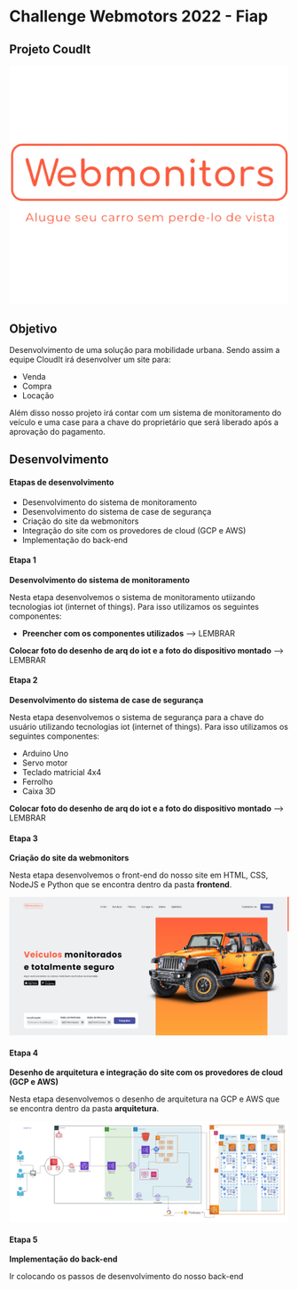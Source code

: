 # Challenge Webmotors 2022 - Fiap
## Projeto CoudIt

![Fiap](img/logo.png)

## Objetivo

Desenvolvimento de uma solução para mobilidade urbana. Sendo assim a equipe CloudIt irá desenvolver um site para:

- Venda
- Compra
- Locação

Além disso nosso projeto irá contar com um sistema de monitoramento do veículo e uma case para a chave do proprietário que será liberado após a aprovação do pagamento.

## Desenvolvimento

#### Etapas de desenvolvimento

- Desenvolvimento do sistema de monitoramento
- Desenvolvimento do sistema de case de segurança
- Criação do site da webmonitors
- Integração do site com os provedores de cloud (GCP e AWS)
- Implementação do back-end

#### Etapa 1

**Desenvolvimento do sistema de monitoramento**

Nesta etapa desenvolvemos o sistema de monitoramento utiizando tecnologias iot (internet of things). Para isso utilizamos os seguintes componentes:

- **Preencher com os componentes utilizados** --> LEMBRAR

**Colocar foto do desenho de arq do iot e a foto do dispositivo montado** --> LEMBRAR

#### Etapa 2

**Desenvolvimento do sistema de case de segurança**

Nesta etapa desenvolvemos o sistema de segurança para a chave do usuário utilizando tecnologias iot (internet of things). Para isso utilizamos os seguintes componentes:

- Arduino Uno
- Servo motor
- Teclado matricial 4x4
- Ferrolho
- Caixa 3D

**Colocar foto do desenho de arq do iot e a foto do dispositivo montado** --> LEMBRAR 

#### Etapa 3

**Criação do site da webmonitors**

Nesta etapa desenvolvemos o front-end do nosso site em HTML, CSS, NodeJS e Python que se encontra dentro da pasta **frontend**.

![Website](img/website.png)

#### Etapa 4

**Desenho de arquitetura e integração do site com os provedores de cloud (GCP e AWS)**

Nesta etapa desenvolvemos o desenho de arquitetura na GCP e AWS que se encontra dentro da pasta **arquitetura**.

![Arquitetura](img/FE_EKS_BE_VPN_GCP.jpeg)

#### Etapa 5

**Implementação do back-end**

Ir colocando os passos de desenvolvimento do nosso back-end
